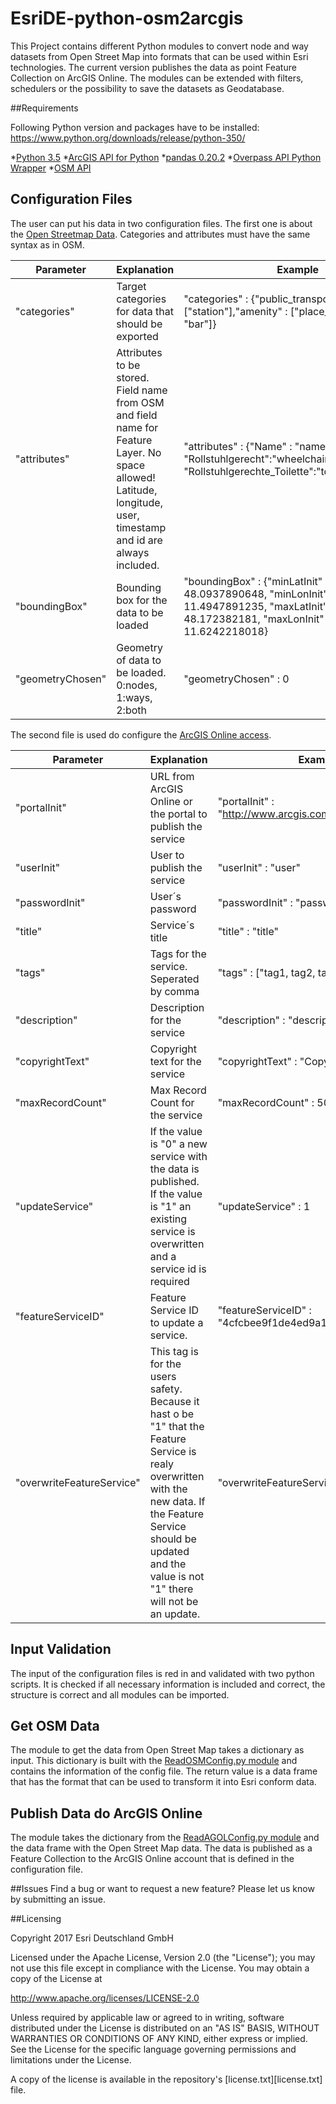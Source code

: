 # EsriDE-python-osm2arcgis

This Project contains different Python modules to convert node and way datasets from Open Street Map into formats that can be used within Esri technologies.
The current version publishes the data as point Feature Collection on ArcGIS Online. The modules can be extended with filters, schedulers or the possibility
to save the datasets as Geodatabase.

##Requirements

Following Python version and packages have to be installed:
https://www.python.org/downloads/release/python-350/

*[Python 3.5](https://www.python.org/downloads/release/python-350/)
*[ArcGIS API for Python](https://developers.arcgis.com/python/)
*[pandas 0.20.2](http://pandas.pydata.org/)
*[Overpass API Python Wrapper](https://github.com/mvexel/overpass-api-python-wrapper)
*[OSM API](https://pypi.python.org/pypi/osmapi)

## Configuration Files
The user can put his data in two configuration files. The first one is about the [Open Streetmap Data](osmconfig.json). Categories and attributes must have the same syntax as in OSM.

| Parameter | Explanation | Example |
| --- | --- | ---|
| "categories" | Target categories for data that should be exported | "categories" : {"public_transport" : ["station"],"amenity" : ["place_of_worship", "bar"]} |
| "attributes" | Attributes to be stored. Field name from OSM and field name for Feature Layer. No space allowed! Latitude, longitude, user, timestamp and id are always included. | "attributes" : {"Name" : "name", "Rollstuhlgerecht":"wheelchair", "Rollstuhlgerechte_Toilette":"toilets:wheelchair"} |
| "boundingBox" | Bounding box for the data to be loaded | "boundingBox" : {"minLatInit" : 48.0937890648, "minLonInit" : 11.4947891235, "maxLatInit" : 48.172382181, "maxLonInit" : 11.6242218018} |
| "geometryChosen" | Geometry of data to be loaded. 0:nodes, 1:ways, 2:both | "geometryChosen" : 0 |


The second file is used do configure the [ArcGIS Online access](agolconfig.json).

| Parameter | Explanation | Example |
| --- | --- | ---|
| "portalInit" | URL from ArcGIS Online or the portal to publish the service | "portalInit" : "http://www.arcgis.com/home/index.html" |
| "userInit" | User to publish the service | "userInit" : "user" |
| "passwordInit" | User´s password | "passwordInit" : "password" |
| "title" | Service´s title | "title" : "title" |
| "tags" | Tags for the service. Seperated by comma | "tags" : ["tag1, tag2, tag2"] |
| "description" | Description for the service | "description" : "description." |
| "copyrightText" | Copyright text for the service | "copyrightText" : "Copyright" |
| "maxRecordCount" | Max Record Count for the service | "maxRecordCount" : 5000 |
| "updateService" | If the value is "0" a new service with the data is published. If the value is "1" an existing service is overwritten and a service id is required | "updateService" : 1 |
| "featureServiceID" | Feature Service ID to update a service. | "featureServiceID" : "4cfcbee9f1de4ed9a167e0c7b8d11825" |
| "overwriteFeatureService" | This tag is for the users safety. Because it hast o be  "1" that the Feature Service is realy overwritten with the new data. If the Feature Service should be updated and the value is not "1" there will not be an update. | "overwriteFeatureService" : 1 |



## Input Validation
The input of the configuration files is red in and validated with two python scripts. It is checked if all necessary information is included and correct, the structure is correct and
all modules can be imported. 

## Get OSM Data
The module to get the data from Open Street Map takes a dictionary as input. This dictionary is built with the [ReadOSMConfig.py module](ReadOSMConfig.py) and contains the information
of the config file. The return value is a data frame that has the format that can be used to transform it into Esri conform data.

## Publish Data do ArcGIS Online
The module takes the dictionary from the [ReadAGOLConfig.py module](ReadAGOLConfig.py) and the data frame with the Open Street Map data. The data is published as a Feature Collection
to the ArcGIS Online account that is defined in the configuration file.

##Issues 
Find a bug or want to request a new feature? Please let us know by submitting an issue.

##Licensing

Copyright 2017 Esri Deutschland GmbH

Licensed under the Apache License, Version 2.0 (the "License"); you may not use this file except in compliance with the License. You may obtain a copy of the License at

http://www.apache.org/licenses/LICENSE-2.0

Unless required by applicable law or agreed to in writing, software distributed under the License is distributed on an "AS IS" BASIS, WITHOUT WARRANTIES OR CONDITIONS OF ANY KIND, either express or implied. See the License for the specific language governing permissions and limitations under the License.

A copy of the license is available in the repository's [license.txt][license.txt] file.